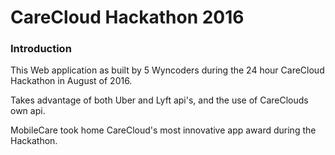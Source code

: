 # CareCloud Hackathon 2016




### Introduction

This Web application as built by 5 Wyncoders during the 24 hour CareCloud Hackathon in August of 2016.  

Takes advantage of both Uber and Lyft api's, and the use of CareClouds own api.

MobileCare took home CareCloud's most innovative app award during the Hackathon.

